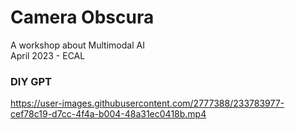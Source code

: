 # Camera Obscura

A workshop about Multimodal AI \
April 2023 - ECAL

### DIY GPT

https://user-images.githubusercontent.com/2777388/233783977-cef78c19-d7cc-4f4a-b004-48a31ec0418b.mp4

